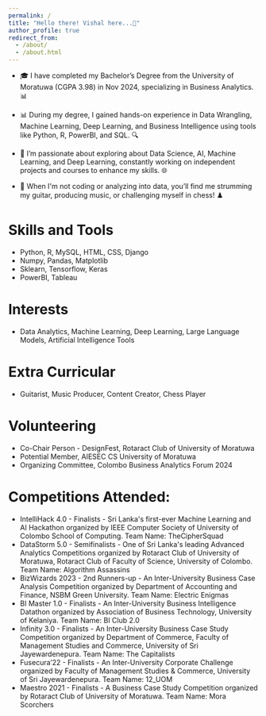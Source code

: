```yaml
---
permalink: /
title: "Hello there! Vishal here...👋"
author_profile: true
redirect_from: 
  - /about/
  - /about.html
---
```


- 🎓 I have completed my Bachelor’s Degree from the University of Moratuwa (CGPA 3.98) in Nov 2024, specializing in Business Analytics. 📊

- 📊 During my degree, I gained hands-on experience in Data Wrangling, Machine Learning, Deep Learning, and Business Intelligence using tools like Python, R, PowerBI, and SQL. 🔍

- 🤖 I’m passionate about exploring about Data Science, AI, Machine Learning, and Deep Learning, constantly working on independent projects and courses to enhance my skills. 🌐

- 🎸 When I'm not coding or analyzing into data, you’ll find me strumming my guitar, producing music, or challenging myself in chess! ♟️

Skills and Tools
======
- Python, R, MySQL, HTML, CSS, Django 
- Numpy, Pandas, Matplotlib
- Sklearn, Tensorflow, Keras
- PowerBI, Tableau

Interests
======
- Data Analytics, Machine Learning, Deep Learning, Large Language Models, Artificial Intelligence Tools

Extra Curricular
======
- Guitarist, Music Producer, Content Creator, Chess Player

Volunteering
======
- Co-Chair Person - DesignFest, Rotaract Club of University of Moratuwa
- Potential Member, AIESEC CS University of Moratuwa
- Organizing Committee, Colombo Business Analytics Forum 2024

Competitions Attended:
======
- IntelliHack 4.0 - Finalists - Sri Lanka's first-ever Machine Learning and AI Hackathon organized by IEEE Computer Society of University of Colombo School of Computing. Team Name: TheCipherSquad
- DataStorm 5.0 - Semifinalists - One of Sri Lanka's leading Advanced Analytics Competitions organized by Rotaract Club of University of Moratuwa, Rotaract Club of Faculty of Science, University of Colombo. 
Team Name: Algorithm Assassins
- BizWizards 2023 - 2nd Runners-up - An Inter-University Business Case Analysis Competition organized by Department of Accounting and Finance, NSBM Green University. 
Team Name: Electric Enigmas
- BI Master 1.0 - Finalists - An Inter-University Business Intelligence Datathon organized by Association of Business Technology, University of Kelaniya. 
Team Name: BI Club 2.0
- Infinity 3.0 - Finalists - An Inter-University Business Case Study Competition organized by Department of Commerce, Faculty of Management Studies and Commerce, University of Sri Jayewardenepura. 
Team Name: The Capitalists
- Fusecura’22 - Finalists - An Inter-University Corporate Challenge organized by Faculty of Management Studies & Commerce, University of Sri Jayewardenepura. Team Name: 12_UOM
- Maestro 2021 - Finalists - A Business Case Study Competition organized by Rotaract Club of University of Moratuwa. 
Team Name: Mora Scorchers 
